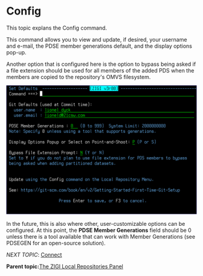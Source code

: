 # Config

This topic explans the Config command.

This command allows you to view and update, if desired, your username and e-mail, the PDSE member generations default, and the display options pop-up.

Another option that is configured here is the option to bypass being asked if a file extension should be used for all members of the added PDS when the members are copied to the repository's OMVS filesystem.

![](media/g_config.png)

In the future, this is also where other, user-customizable options can be configured. At this point, the **PDSE Member Generations** field should be 0 unless there is a tool available that can work with Member Generations \(see PDSEGEN for an open-source solution\).

*NEXT TOPIC*: [Connect](r_connect.md)

**Parent topic:**[The ZIGI Local Repositories Panel](c_the_zigi_local_repositories_panel.md)

